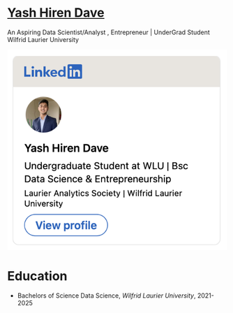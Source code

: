 # [Yash Hiren Dave](https://www.linkedin.com/in/yashdave01)
An Aspiring Data Scientist/Analyst , Entrepreneur | UnderGrad Student Wilfrid Laurier University

![alt text](https://github.com/YashDave0110/Portfolio-Yash_Dave/blob/main/Screen%20Shot%202021-12-11%20at%201.26.31%20AM.png)

# Education
* Bachelors of Science Data Science, *Wilfrid Laurier University*, 2021-2025

